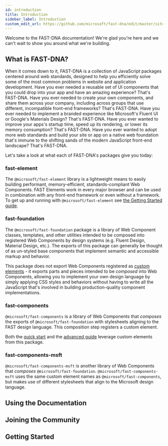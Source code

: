 ```yaml
---
id: introduction
title: Introduction
sidebar_label: Introduction
custom_edit_url: https://github.com/microsoft/fast-dna/edit/master/sites/website/src/docs/introduction.md
---
```


Welcome to the FAST-DNA documentation! We're glad you're here and we can't wait to show you around what we're building.

## What is FAST-DNA?

When it comes down to it, FAST-DNA is a collection of JavaScript packages centered around web standards, designed to help you efficiently solve some of the most common problems in website and application development. Have you ever needed a reusable set of UI components that you could drop into your app and have an amazing experience? That's FAST-DNA. Have you ever needed to create your own components, and share them across your company, including across groups that use different, incompatible front-end frameworks? That's FAST-DNA. Have you ever needed to implement a branded experience like Microsoft's Fluent UI or Google's Materials Design? That's FAST-DNA. Have you ever wanted to improve your apps's startup time, speed up its rendering, or lower its memory consumption? That's FAST-DNA. Have you ever wanted to adopt more web standards and build your site or app on a native web foundation that's immune to the shifting sands of the modern JavaScript front-end landscape? That's FAST-DNA.

Let's take a look at what each of FAST-DNA's packages give you today:

### fast-element

The `@microsoft/fast-element` library is a lightweight means to easily building performant, memory-efficient, standards-compliant Web Components. FAST Elements work in every major browser and can be used in combination with any front-end framework or even without a framework. To get up and running with `@microsoft/fast-element` see [the Getting Started guide](fast-element/getting-started.md).

### fast-foundation

The `@microsoft/fast-foundation` package is a library of Web Component classes, templates, and other utilities intended to be composed into registered Web Components by design systems (e.g. Fluent Design, Material Design, etc.). The exports of this package can generally be thought of as un-styled base components that implement semantic and accessible markup and behavior.

This package does not export Web Components registered as [custom elements](https://developer.mozilla.org/en-US/docs/Web/Web_Components/Using_custom_elements) - it exports parts and pieces intended to be *composed* into Web Components, allowing you to implement your own design language by simply applying CSS styles and behaviors without having to write all the JavaScript that's involved in building production-quality component implementations.

### fast-components

`@microsoft/fast-components` is a library of Web Components that *composes* the exports of `@microsoft/fast-foundation` with stylesheets aligning to the FAST design language. This composition step registers a custom element.

Both the [quick start](./fast-foundation/getting-started) and the [advanced guide](/fast-foundation/getting-started#advanced-guide) leverage custom elements from this package.

### fast-components-msft

`@microsoft/fast-components-msft` is another library of Web Components that *composes* `@microsoft/fast-foundation`. `@microsoft/fast-components-msft` uses the same custom element names as `@microsoft/fast-components`, but makes use of different stylesheets that align to the Microsoft design language.

## Using the Documentation



## Joining the Community



## Getting Started